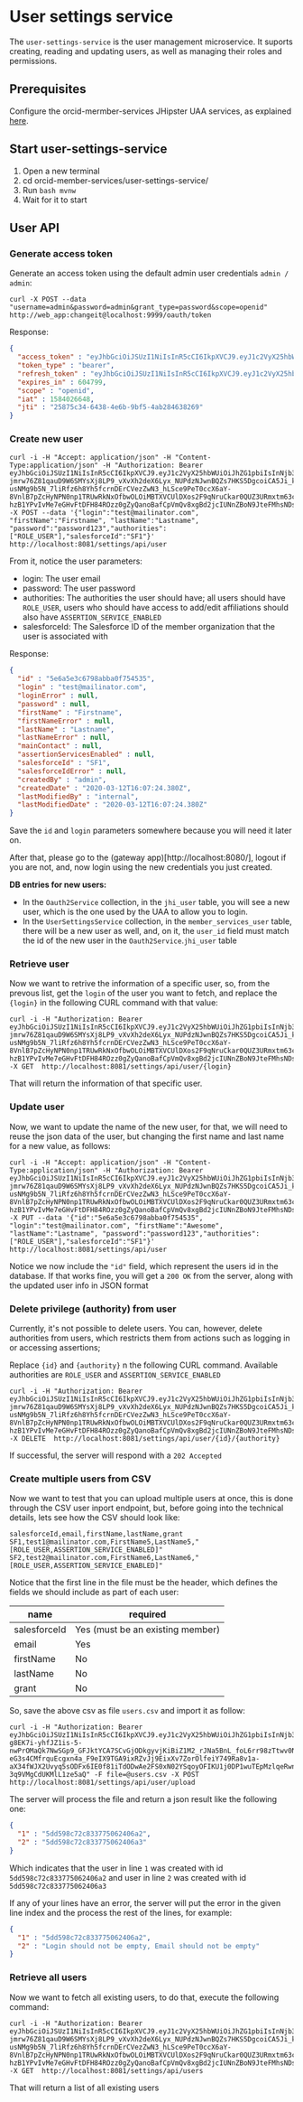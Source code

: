 # User settings service

The `user-settings-service` is the user management microservice. It suports creating, reading and updating users, as well as managing their roles and permissions.

## Prerequisites

Configure the orcid-mermber-services JHipster UAA services, as explained [here](README.md).

## Start user-settings-service

1. Open a new terminal 
2. cd orcid-member-services/user-settings-service/
3. Run `bash mvnw`
4. Wait for it to start

## User API

### Generate access token

Generate an access token using the default admin user credentials `admin / admin`:

````
curl -X POST --data "username=admin&password=admin&grant_type=password&scope=openid" http://web_app:changeit@localhost:9999/oauth/token
````

Response:

```json
{
  "access_token" : "eyJhbGciOiJSUzI1NiIsInR5cCI6IkpXVCJ9.eyJ1c2VyX25hbWUiOiJhZG1pbiIsInNjb3BlIjpbIm9wZW5pZCJdLCJleHAiOjE1ODQ2MzE0NDgsImlhdCI6MTU4NDAyNjY0OCwiYXV0aG9yaXRpZXMiOlsiUk9MRV9BRE1JTiIsIlJPTEVfVVNFUiJdLCJqdGkiOiIyNTg3NWMzNC02NDM4LTRlNmItOWJmNS00YWIyODQ2MzgyNjkiLCJjbGllbnRfaWQiOiJ3ZWJfYXBwIn0.h61Api8W21fjqWKB1YGd-jmrw76Z81qauD9W6SMYsXj8LP9_vXvXh2deX6Lyx_NUPdzNJwnBQZs7HKS5DgcoiCA5Ji_kUXC8TfLnD9SmcCcHbr-usNMg9b5N_7liRfz6h8Yh5fcrnDErCVezZwN3_hLSce9PeT0ccX6aY-8VnlB7pZcHyNPN0np1TRUwRkNxOfbwOLOiMBTXVCUlDXos2F9qNruCkar0QUZ3URmxtm63cG1aHLzekxf2Fuvayfkr0upEoucXfD9A-hzB1YPvIvMe7eGHvFtDFH84ROzz0gZyQanoBafCpVmQv8xgBd2jcIUNnZBoN9JteFMhsNDscA",
  "token_type" : "bearer",
  "refresh_token" : "eyJhbGciOiJSUzI1NiIsInR5cCI6IkpXVCJ9.eyJ1c2VyX25hbWUiOiJhZG1pbiIsInNjb3BlIjpbIm9wZW5pZCJdLCJhdGkiOiIyNTg3NWMzNC02NDM4LTRlNmItOWJmNS00YWIyODQ2MzgyNjkiLCJleHAiOjE1ODQ2MzE0NDgsImlhdCI6MTU4NDAyNjY0OCwiYXV0aG9yaXRpZXMiOlsiUk9MRV9BRE1JTiIsIlJPTEVfVVNFUiJdLCJqdGkiOiJiNGM2YjA4MC1mZDgzLTQ1OTYtOTM1Ny1lMWQ1OGFhNGY1NTQiLCJjbGllbnRfaWQiOiJ3ZWJfYXBwIn0.ImuR79eDLvrL9ZtY58kH-BhsgxRXuELy-AjZIGRGOe9o3QdjFFMkZK9ajaVMCCarnJ3v_JeUEtqSNR02wMTbypd5Pa_cFd0dQYg6pCkQ6L7pJ4ev-ihFmlst-LoJDcg87ZthTspHe9zX5wtYmhASbIOh89fBJEbXXqeefUp9BoQ4ZeSG7RKUF0VZwLyJOzrGuHHWDUUwNQNAc8uS2BNwFpUhndxLRNKrKXvK1swpqJyZVp7Ao_RNFcGZyIkIHRLnXdGjrnFhna7Hk1-3lIZ01V0EcmSqWJWHAM1Tr01iXRFZCT_r7MJ0O0QCijnB8-8Va8WeS5YJ6Vi2SC1krO2kkQ",
  "expires_in" : 604799,
  "scope" : "openid",
  "iat" : 1584026648,
  "jti" : "25875c34-6438-4e6b-9bf5-4ab284638269"
}
```

### Create new user

```
curl -i -H "Accept: application/json" -H "Content-Type:application/json" -H "Authorization: Bearer eyJhbGciOiJSUzI1NiIsInR5cCI6IkpXVCJ9.eyJ1c2VyX25hbWUiOiJhZG1pbiIsInNjb3BlIjpbIm9wZW5pZCJdLCJleHAiOjE1ODQ2MzE0NDgsImlhdCI6MTU4NDAyNjY0OCwiYXV0aG9yaXRpZXMiOlsiUk9MRV9BRE1JTiIsIlJPTEVfVVNFUiJdLCJqdGkiOiIyNTg3NWMzNC02NDM4LTRlNmItOWJmNS00YWIyODQ2MzgyNjkiLCJjbGllbnRfaWQiOiJ3ZWJfYXBwIn0.h61Api8W21fjqWKB1YGd-jmrw76Z81qauD9W6SMYsXj8LP9_vXvXh2deX6Lyx_NUPdzNJwnBQZs7HKS5DgcoiCA5Ji_kUXC8TfLnD9SmcCcHbr-usNMg9b5N_7liRfz6h8Yh5fcrnDErCVezZwN3_hLSce9PeT0ccX6aY-8VnlB7pZcHyNPN0np1TRUwRkNxOfbwOLOiMBTXVCUlDXos2F9qNruCkar0QUZ3URmxtm63cG1aHLzekxf2Fuvayfkr0upEoucXfD9A-hzB1YPvIvMe7eGHvFtDFH84ROzz0gZyQanoBafCpVmQv8xgBd2jcIUNnZBoN9JteFMhsNDscA" -X POST --data '{"login":"test@mailinator.com", "firstName":"Firstname", "lastName":"Lastname", "password":"password123","authorities":["ROLE_USER"],"salesforceId":"SF1"}'  http://localhost:8081/settings/api/user

```

From it, notice the user parameters: 

- login: The user email
- password: The user password
- authorities: The authorities the user should have; all users should have `ROLE_USER`, users who should have access to add/edit affiliations should also have `ASSERTION_SERVICE_ENABLED`
- salesforceId: The Salesforce ID of the member organization that the user is associated with

Response:

```json
{
  "id" : "5e6a5e3c6798abba0f754535",
  "login" : "test@mailinator.com",
  "loginError" : null,
  "password" : null,
  "firstName" : "Firstname",
  "firstNameError" : null,
  "lastName" : "Lastname",
  "lastNameError" : null,
  "mainContact" : null,
  "assertionServicesEnabled" : null,
  "salesforceId" : "SF1",
  "salesforceIdError" : null,
  "createdBy" : "admin",
  "createdDate" : "2020-03-12T16:07:24.380Z",
  "lastModifiedBy" : "internal",
  "lastModifiedDate" : "2020-03-12T16:07:24.380Z"
}
```

Save the `id` and `login` parameters somewhere because you will need it later on.

After that, please go to the (gateway app)[http://localhost:8080/], logout if you are not, and, now login using the new credentials you just created.

**DB entries for new users:**
- In the `Oauth2Service` collection, in the `jhi_user` table, you will see a new user, which is the one used by the UAA to allow you to login.
- In the `UserSettingsService` collection, in the `member_services_user` table, there will be a new user as well, and, on it, the `user_id` field must match the id of the new user in the `Oauth2Service`.`jhi_user` table

### Retrieve user

Now we want to retrive the information of a specific user, so, from the prevous list, get the `login` of the user you want to fetch, and replace the `{login}` in the following CURL command with that value:

```
curl -i -H "Authorization: Bearer eyJhbGciOiJSUzI1NiIsInR5cCI6IkpXVCJ9.eyJ1c2VyX25hbWUiOiJhZG1pbiIsInNjb3BlIjpbIm9wZW5pZCJdLCJleHAiOjE1ODQ2MzE0NDgsImlhdCI6MTU4NDAyNjY0OCwiYXV0aG9yaXRpZXMiOlsiUk9MRV9BRE1JTiIsIlJPTEVfVVNFUiJdLCJqdGkiOiIyNTg3NWMzNC02NDM4LTRlNmItOWJmNS00YWIyODQ2MzgyNjkiLCJjbGllbnRfaWQiOiJ3ZWJfYXBwIn0.h61Api8W21fjqWKB1YGd-jmrw76Z81qauD9W6SMYsXj8LP9_vXvXh2deX6Lyx_NUPdzNJwnBQZs7HKS5DgcoiCA5Ji_kUXC8TfLnD9SmcCcHbr-usNMg9b5N_7liRfz6h8Yh5fcrnDErCVezZwN3_hLSce9PeT0ccX6aY-8VnlB7pZcHyNPN0np1TRUwRkNxOfbwOLOiMBTXVCUlDXos2F9qNruCkar0QUZ3URmxtm63cG1aHLzekxf2Fuvayfkr0upEoucXfD9A-hzB1YPvIvMe7eGHvFtDFH84ROzz0gZyQanoBafCpVmQv8xgBd2jcIUNnZBoN9JteFMhsNDscA" -X GET  http://localhost:8081/settings/api/user/{login}
```

That will return the information of that specific user.

### Update user

Now, we want to update the name of the new user, for that, we will need to reuse the json data of the user, but changing the first name and last name for a new value, as follows:

```
curl -i -H "Accept: application/json" -H "Content-Type:application/json" -H "Authorization: Bearer eyJhbGciOiJSUzI1NiIsInR5cCI6IkpXVCJ9.eyJ1c2VyX25hbWUiOiJhZG1pbiIsInNjb3BlIjpbIm9wZW5pZCJdLCJleHAiOjE1ODQ2MzE0NDgsImlhdCI6MTU4NDAyNjY0OCwiYXV0aG9yaXRpZXMiOlsiUk9MRV9BRE1JTiIsIlJPTEVfVVNFUiJdLCJqdGkiOiIyNTg3NWMzNC02NDM4LTRlNmItOWJmNS00YWIyODQ2MzgyNjkiLCJjbGllbnRfaWQiOiJ3ZWJfYXBwIn0.h61Api8W21fjqWKB1YGd-jmrw76Z81qauD9W6SMYsXj8LP9_vXvXh2deX6Lyx_NUPdzNJwnBQZs7HKS5DgcoiCA5Ji_kUXC8TfLnD9SmcCcHbr-usNMg9b5N_7liRfz6h8Yh5fcrnDErCVezZwN3_hLSce9PeT0ccX6aY-8VnlB7pZcHyNPN0np1TRUwRkNxOfbwOLOiMBTXVCUlDXos2F9qNruCkar0QUZ3URmxtm63cG1aHLzekxf2Fuvayfkr0upEoucXfD9A-hzB1YPvIvMe7eGHvFtDFH84ROzz0gZyQanoBafCpVmQv8xgBd2jcIUNnZBoN9JteFMhsNDscA" -X PUT --data '{"id":"5e6a5e3c6798abba0f754535", "login":"test@mailinator.com", "firstName":"Awesome", "lastName":"Lastname", "password":"password123","authorities":["ROLE_USER"],"salesforceId":"SF1"}'  http://localhost:8081/settings/api/user
```
Notice we now include the `"id"` field, which represent the users id in the database. 
If that works fine, you will get a `200 OK` from the server, along with the updated user info in JSON format

### Delete privilege (authority) from user
Currently, it's not possible to delete users. You can, however, delete authorities from users, which restricts them from actions such as logging in or accessing assertions;

Replace `{id}` and `{authority}` n the following CURL command. Available authorities are `ROLE_USER` and `ASSERTION_SERVICE_ENABLED`

```
curl -i -H "Authorization: Bearer eyJhbGciOiJSUzI1NiIsInR5cCI6IkpXVCJ9.eyJ1c2VyX25hbWUiOiJhZG1pbiIsInNjb3BlIjpbIm9wZW5pZCJdLCJleHAiOjE1ODQ2MzE0NDgsImlhdCI6MTU4NDAyNjY0OCwiYXV0aG9yaXRpZXMiOlsiUk9MRV9BRE1JTiIsIlJPTEVfVVNFUiJdLCJqdGkiOiIyNTg3NWMzNC02NDM4LTRlNmItOWJmNS00YWIyODQ2MzgyNjkiLCJjbGllbnRfaWQiOiJ3ZWJfYXBwIn0.h61Api8W21fjqWKB1YGd-jmrw76Z81qauD9W6SMYsXj8LP9_vXvXh2deX6Lyx_NUPdzNJwnBQZs7HKS5DgcoiCA5Ji_kUXC8TfLnD9SmcCcHbr-usNMg9b5N_7liRfz6h8Yh5fcrnDErCVezZwN3_hLSce9PeT0ccX6aY-8VnlB7pZcHyNPN0np1TRUwRkNxOfbwOLOiMBTXVCUlDXos2F9qNruCkar0QUZ3URmxtm63cG1aHLzekxf2Fuvayfkr0upEoucXfD9A-hzB1YPvIvMe7eGHvFtDFH84ROzz0gZyQanoBafCpVmQv8xgBd2jcIUNnZBoN9JteFMhsNDscA" -X DELETE  http://localhost:8081/settings/api/user/{id}/{authority}
```

If successful, the server will respond with a `202 Accepted`

### Create multiple users from CSV

Now we want to test that you can upload multiple users at once, this is done through the CSV user inport endpoint, but, before going into the technical details, lets see how the CSV should look like: 

```csv
salesforceId,email,firstName,lastName,grant
SF1,test1@mailinator.com,FirstName5,LastName5,"[ROLE_USER,ASSERTION_SERVICE_ENABLED]"
SF2,test2@mailinator.com,FirstName6,LastName6,"[ROLE_USER,ASSERTION_SERVICE_ENABLED]"
```

Notice that the first line in the file must be the header, which defines the fields we should include as part of each user:

name | required
-----| ----------
salesforceId | Yes (must be an existing member)
email | Yes
firstName | No 
lastName | No
grant | No

So, save the above csv as file `users.csv` and import it as follow:

```
curl -i -H "Authorization: Bearer eyJhbGciOiJSUzI1NiIsInR5cCI6IkpXVCJ9.eyJ1c2VyX25hbWUiOiJhZG1pbiIsInNjb3BlIjpbIm9wZW5pZCJdLCJleHAiOjE1NzQ3ODIwNDUsImlhdCI6MTU3NDE3NzI0NSwiYXV0aG9yaXRpZXMiOlsiUk9MRV9BRE1JTiIsIlJPTEVfVVNFUiJdLCJqdGkiOiIyZTBkODYxZS1kNDg1LTQ3ZGItODJhZS02MGY0NGU4YTNlMWEiLCJjbGllbnRfaWQiOiJ3ZWJfYXBwIn0.J1Qfl75v1JohAfi0Mbv_h0-g8EK7i-yhfJZ1is-5-nwPrOMaQk7NwSGp9_GFJktYCA7SCvGjODkgyvjKiBiZ1M2_rJNa5BnL_foL6rr98zTtwv0NmsGUXIyehrbc03aTdLYjQCh9svNspfrPuGKYm_IkfoWkMb6BcZ5MgvI5DaLh2aIciLtCGUY-eG3s4CMfrquEcgxn4a_F9eIX9TGA9ixRZvJj9EixXv7ZorOlfeiY749Ra8v1a-aX34fWJX2Uvyq5sODFx6IE0f81iTdODwAe2FS0xN02YSqoyOFIKU1j0DP1wuTEpMzlqeRwnvlVy0-3q9VMgCdUKMlL1ze5aQ" -F file=@users.csv -X POST  http://localhost:8081/settings/api/user/upload
```

The server will process the file and return a json result like the following one: 

```json
{
  "1" : "5dd598c72c833775062406a2",
  "2" : "5dd598c72c833775062406a3"
}
```

Which indicates that the user in line `1` was created with id `5dd598c72c833775062406a2` and user in line `2` was created with id `5dd598c72c833775062406a3`

If any of your lines have an error, the server will put the error in the given line index and the process the rest of the lines, for example:

```json
{
  "1" : "5dd598c72c833775062406a2",
  "2" : "Login should not be empty, Email should not be empty"
}
```

### Retrieve all users

Now we want to fetch all existing users, to do that, execute the following command:

```
curl -i -H "Authorization: Bearer eyJhbGciOiJSUzI1NiIsInR5cCI6IkpXVCJ9.eyJ1c2VyX25hbWUiOiJhZG1pbiIsInNjb3BlIjpbIm9wZW5pZCJdLCJleHAiOjE1ODQ2MzE0NDgsImlhdCI6MTU4NDAyNjY0OCwiYXV0aG9yaXRpZXMiOlsiUk9MRV9BRE1JTiIsIlJPTEVfVVNFUiJdLCJqdGkiOiIyNTg3NWMzNC02NDM4LTRlNmItOWJmNS00YWIyODQ2MzgyNjkiLCJjbGllbnRfaWQiOiJ3ZWJfYXBwIn0.h61Api8W21fjqWKB1YGd-jmrw76Z81qauD9W6SMYsXj8LP9_vXvXh2deX6Lyx_NUPdzNJwnBQZs7HKS5DgcoiCA5Ji_kUXC8TfLnD9SmcCcHbr-usNMg9b5N_7liRfz6h8Yh5fcrnDErCVezZwN3_hLSce9PeT0ccX6aY-8VnlB7pZcHyNPN0np1TRUwRkNxOfbwOLOiMBTXVCUlDXos2F9qNruCkar0QUZ3URmxtm63cG1aHLzekxf2Fuvayfkr0upEoucXfD9A-hzB1YPvIvMe7eGHvFtDFH84ROzz0gZyQanoBafCpVmQv8xgBd2jcIUNnZBoN9JteFMhsNDscA" -X GET  http://localhost:8081/settings/api/users
```

That will return a list of all existing users



